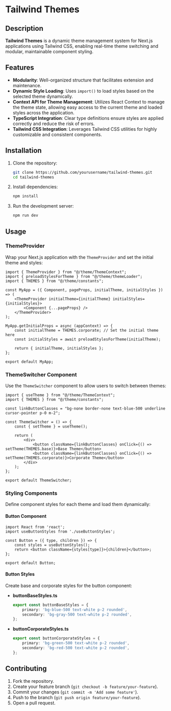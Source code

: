 
# Tailwind Themes

## Description

**Tailwind Themes** is a dynamic theme management system for Next.js applications using Tailwind CSS, enabling real-time theme switching and modular, maintainable component styling.

## Features

- **Modularity**: Well-organized structure that facilitates extension and maintenance.
- **Dynamic Style Loading**: Uses `import()` to load styles based on the selected theme dynamically.
- **Context API for Theme Management**: Utilizes React Context to manage the theme state, allowing easy access to the current theme and loaded styles across the application.
- **TypeScript Integration**: Clear type definitions ensure styles are applied correctly and reduce the risk of errors.
- **Tailwind CSS Integration**: Leverages Tailwind CSS utilities for highly customizable and consistent components.

## Installation

1. Clone the repository:
    ```sh
    git clone https://github.com/yourusername/tailwind-themes.git
    cd tailwind-themes
    ```

2. Install dependencies:
    ```sh
    npm install
    ```

3. Run the development server:
    ```sh
    npm run dev
    ```

## Usage

### ThemeProvider

Wrap your Next.js application with the `ThemeProvider` and set the initial theme and styles:

```tsx
import { ThemeProvider } from "@/theme/ThemeContext";
import { preloadStylesForTheme } from "@/theme/themeLoader";
import { THEMES } from "@/theme/constants";

const MyApp = ({ Component, pageProps, initialTheme, initialStyles }) => (
    <ThemeProvider initialTheme={initialTheme} initialStyles={initialStyles}>
        <Component {...pageProps} />
    </ThemeProvider>
);

MyApp.getInitialProps = async (appContext) => {
    const initialTheme = THEMES.corporate; // Set the initial theme here
    const initialStyles = await preloadStylesForTheme(initialTheme);

    return { initialTheme, initialStyles };
};

export default MyApp;
```

### ThemeSwitcher Component

Use the `ThemeSwitcher` component to allow users to switch between themes:

```tsx
import { useTheme } from "@/theme/ThemeContext";
import { THEMES } from "@/theme/constants";

const linkButtonClasses = "bg-none border-none text-blue-500 underline cursor-pointer p-0 m-2";

const ThemeSwitcher = () => {
    const { setTheme } = useTheme();

    return (
        <div>
            <button className={linkButtonClasses} onClick={() => setTheme(THEMES.base)}>Base Theme</button>
            <button className={linkButtonClasses} onClick={() => setTheme(THEMES.corporate)}>Corporate Theme</button>
        </div>
    );
};

export default ThemeSwitcher;
```

### Styling Components

Define component styles for each theme and load them dynamically:

#### Button Component

```tsx
import React from 'react';
import useButtonStyles from './useButtonStyles';

const Button = ({ type, children }) => {
    const styles = useButtonStyles();
    return <button className={styles[type]}>{children}</button>;
};

export default Button;
```

#### Button Styles

Create base and corporate styles for the button component:

- **buttonBaseStyles.ts**
  ```ts
  export const buttonBaseStyles = {
      primary: 'bg-blue-500 text-white p-2 rounded',
      secondary: 'bg-gray-500 text-white p-2 rounded',
  };
  ```

- **buttonCorporateStyles.ts**
  ```ts
  export const buttonCorporateStyles = {
      primary: 'bg-green-500 text-white p-2 rounded',
      secondary: 'bg-red-500 text-white p-2 rounded',
  };
  ```

## Contributing

1. Fork the repository.
2. Create your feature branch (`git checkout -b feature/your-feature`).
3. Commit your changes (`git commit -m 'Add some feature'`).
4. Push to the branch (`git push origin feature/your-feature`).
5. Open a pull request.